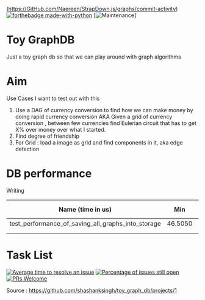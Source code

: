 (https://GitHub.com/Naereen/StrapDown.js/graphs/commit-activity) [![forthebadge made-with-python](http://ForTheBadge.com/images/badges/made-with-python.svg)](https://www.python.org/) [![Maintenance](https://img.shields.io/badge/Maintained%3F-yes-green.svg)]


# Toy GraphDB

Just a toy graph db so that we can play around with graph algorithms 

# Aim

Use Cases I want to test out with this
1. Use a DAG of currency conversion to find how we can make money by doing rapid currency conversion AKA
Given a grid of currency conversion , between few currencies find Eulerian circuit 
that has to get X% over money over what I started.  
2. Find degree of friendship
3. For Grid : load a image as grid and find components in it, aka edge detection

# DB performance

Writing

|                  Name (time in us)                 	|   Min   	|    Max   	|   Mean  	| OPS (Kops/s) 	|
|:--------------------------------------------------:	|:-------:	|:--------:	|:-------:	|:------------:	|
| test_performance_of_saving_all_graphs_into_storage 	| 46.5050 	| 132.3730 	| 49.8334 	|    20.0669   	|
|                                                    	|         	|          	|         	|              	|
|                                                    	|         	|          	|         	|              	|



# Task List
[![Average time to resolve an issue](http://isitmaintained.com/badge/resolution/shashanksingh/toy_graph_db.svg)](http://isitmaintained.com/project/shashanksingh/toy_graph_db "Average time to resolve an issue") [![Percentage of issues still open](http://isitmaintained.com/badge/open/shashanksingh/toy_graph_db.svg)](http://isitmaintained.com/project/shashanksingh/toy_graph_db "Percentage of issues still open") [![PRs Welcome](https://img.shields.io/badge/PRs-welcome-brightgreen.svg?style=flat-square)](http://makeapullrequest.com)



Source : 
https://github.com/shashanksingh/toy_graph_db/projects/1






